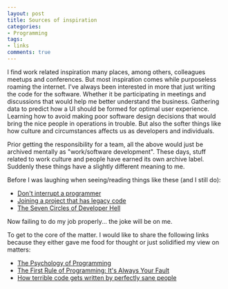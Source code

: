 ```yaml
---
layout: post
title: Sources of inspiration
categories:
- Programming
tags:
- links
comments: true
---
```


I find work related inspiration many places, among others, colleagues
meetups and conferences. But most inspiration comes while purposeless
roaming the internet. I've always been interested in more that just
writing the code for the software. Whether it be participating in
meetings and discussions that would help me better understand the
business. Gathering data to predict how a UI should be formed for
optimal user experience. Learning how to avoid making poor software
design decisions that would bring the nice people in operations in
trouble. But also the softer things like how culture and circumstances
affects us as developers and individuals.

Prior getting the responsibility for a team, all the above would just
be archived mentally as "work/software development". These days, stuff
related to work culture and people have earned its own archive
label. Suddenly these things have a slightly different meaning to me.

Before I was laughing when seeing/reading things like these (and I
still do):

- [Don't interrupt a programmer][1]
- [Joining a project that has legacy code][2]
- [The Seven Circles of Developer Hell][3]

Now failing to do my job properly... the joke will be on me.

To get to the core of the matter. I would like to share the following
links because they either gave me food for thought or just solidified
my view on matters:

- [The Psychology of Programming][4]
- [The First Rule of Programming: It's Always Your Fault][5]
- [How terrible code gets written by perfectly sane people][6]

[1]: http://twitpic.com/dj27dh
[2]: https://twitter.com/SoManyHs/status/754067169453846528
[3]: https://blog.toggl.com/2017/02/seven-circles-of-developer-hell/
[4]: https://blog.dmbcllc.com/the-psychology-of-programming/
[5]: https://blog.codinghorror.com/the-first-rule-of-programming-its-always-your-fault/
[6]: http://chrismm.com/blog/how-terrible-code-gets-written-by-perfectly-sane-people/
